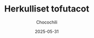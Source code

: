 ---
title: "Herkulliset tofutacot"
image: "https://vegaanibotti.lauravuo.me/2025/05/2025-05-31_small.png"
date: 2025-05-31
receipt_url: "https://chocochili.net/2022/04/herkulliset-tofutacot/"
author: "Chocochili"
---